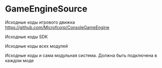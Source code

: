 # GameEngineSource

Исходные коды игрового движка https://github.com/Microfcorp/ConsoleGameEngine

Исходные коды SDK

Исходные коды всех модулей

Исходные коды и сама модульная система. Должна быть подключена в каждом моде
